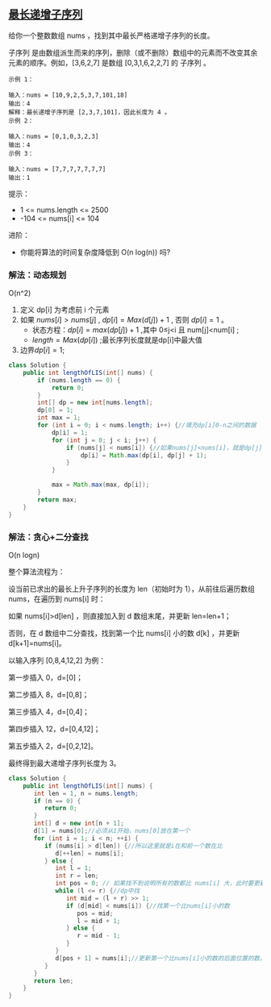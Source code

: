 ## [最长递增子序列](https://leetcode.cn/problems/longest-increasing-subsequence/description/)

给你一个整数数组 nums ，找到其中最长严格递增子序列的长度。

子序列 是由数组派生而来的序列，删除（或不删除）数组中的元素而不改变其余元素的顺序。例如，[3,6,2,7] 是数组 [0,3,1,6,2,2,7] 的
子序列
。

````
示例 1：

输入：nums = [10,9,2,5,3,7,101,18]
输出：4
解释：最长递增子序列是 [2,3,7,101]，因此长度为 4 。
示例 2：

输入：nums = [0,1,0,3,2,3]
输出：4
示例 3：

输入：nums = [7,7,7,7,7,7,7]
输出：1
````

提示：

- 1 <= nums.length <= 2500
- -104 <= nums[i] <= 104

进阶：

- 你能将算法的时间复杂度降低到 O(n log(n)) 吗?

### 解法：动态规划

O(n^2)

1. 定义 dp[i] 为考虑前 i 个元素
2. 如果 $nums[i]>nums[j]$ , $dp[i]=Max(d[j])+1$ , 否则 $dp[i]=1$ 。
    - 状态方程：$dp[i]=max(dp[j])+1$ ,其中 0≤j<i 且 num[j]<num[i] ;
    - $length = Max(dp[i])$ ;最长序列长度就是dp[i]中最大值
3. 边界$dp[i]=1$;

````java
class Solution {
    public int lengthOfLIS(int[] nums) {
        if (nums.length == 0) {
            return 0;
        }
        int[] dp = new int[nums.length];
        dp[0] = 1;
        int max = 1;
        for (int i = 0; i < nums.length; i++) {//填充dp[i]0-n之间的数据
            dp[i] = 1;
            for (int j = 0; j < i; j++) {
                if (nums[j] < nums[i]) {//如果nums[j]<nums[i]，就是dp[j]+1
                    dp[i] = Math.max(dp[i], dp[j] + 1);
                }
            }

            max = Math.max(max, dp[i]);
        }
        return max;
    }
}
````

### 解法：贪心+二分查找

O(n logn)

整个算法流程为：

设当前已求出的最长上升子序列的长度为 len（初始时为 1），从前往后遍历数组 nums，在遍历到 nums[i] 时：

如果 nums[i]>d[len] ，则直接加入到 d 数组末尾，并更新 len=len+1；

否则，在 d 数组中二分查找，找到第一个比 nums[i] 小的数 d[k] ，并更新 d[k+1]=nums[i]。

以输入序列 [0,8,4,12,2] 为例：

第一步插入 0，d=[0]；

第二步插入 8，d=[0,8]；

第三步插入 4，d=[0,4]；

第四步插入 12，d=[0,4,12]；

第五步插入 2，d=[0,2,12]。

最终得到最大递增子序列长度为 3。

````java
class Solution {
    public int lengthOfLIS(int[] nums) {
       int len = 1, n = nums.length;
       if (n == 0) {
          return 0;
       }
       int[] d = new int[n + 1];
       d[1] = nums[0];//必须从1开始，nums[0]放在第一个
       for (int i = 1; i < n; ++i) {
          if (nums[i] > d[len]) {//所以这里就是i在和前一个数在比
             d[++len] = nums[i];
          } else {
             int l = 1;
             int r = len;
             int pos = 0; // 如果找不到说明所有的数都比 nums[i] 大，此时要更新 d[1]，所以这里将 pos 设为 0，所以dp要从1开始
             while (l <= r) {//dp中找
                int mid = (l + r) >> 1;
                if (d[mid] < nums[i]) {//找第一个比nums[i]小的数
                   pos = mid;
                   l = mid + 1;
                } else {
                   r = mid - 1;
                }
             }
             d[pos + 1] = nums[i];//更新第一个比nums[i]小的数的后面位置的数。如果都找不到就是d[1],所以dp从1开始方便
          }
       }
       return len;
    }
}
````